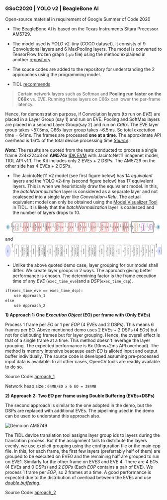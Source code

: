 ### GSoC2020 | YOLO v2 | BeagleBone AI 

Open-source material in requirement of Google Summer of Code 2020

* The BeagleBone AI is based on the Texas Instruments Sitara Processor AM5729.

* The model used is YOLO v2-tiny (COCO dataset). It consists of 9 Convolutional layers and 6 MaxPooling layers. The model is converted to TensorFlow frozen graph (`.pb` file) using the method explained in another [repository](). 

* The souce codes are added to the repository for understanding the 2 approaches using the programming model.

* TIDL [recommends](http://downloads.ti.com/mctools/esd/docs/tidl-api/using_api.html#frame-split-across-eos) 
> Certain network layers such as Softmax and **Pooling run faster on the C66x** vs. EVE. Running these layers on C66x can lower the per-frame latency.

 Hence, for demonstration purpose, if Convolution layers (to run on _EVE_) are placed in a Layer Group (say 1) and run on EVE. Pooling and SoftMax layers are placed in a second Layer Group(say 2) and run on _C66x_. The EVE layer group takes ~57.5ms, C66x layer group takes ~6.5ms. So total exectution time = 64ms. The frames are processed **one at a time**. The approximate API overhead is 1.6% of the total device processing time _[Source](http://downloads.ti.com/mctools/esd/docs/tidl-api/example.html#imagenet)_. 

_**Note:**_ The results are quoted from the tests conducted to process a single frame 224x224x3 on **AM574x** [IDK EVM](https://www.ti.com/tool/TMDSIDK574) with JacintoNet11 imagenet model, TIDL API v1.1. 
The Kit includes only 2 EVEs + 2 DSPs. The AM5729 on the other side has 4 EVEs + 2 DSPs.

* The JacintoNet11 v2 model (see first figure below) has 14 _equivalent_ layers and the YOLO v2-tiny (second figure below) has 17 equivalent layers. This is when we heuristically draw the equivalent model. In this, the _batchNormalization_ layer is considered as a separate layer and not coalesced into a single layer like _Convolution+Relu_. The actual equivalent model can only be obtained using the [Model Visualizer Tool]() in TIDL. It is likely that the _batchNormalization_ layer is coalesced and the number of layers drops to 10.

![JacintoNet11v2](https://github.com/PrashantDandriyal/GSoC2020_YOLOModelsOnTheBB_AI/blob/master/Jacinto11v2.png) and ![yolov2tiny](https://github.com/PrashantDandriyal/GSoC2020_YOLOModelsOnTheBB_AI/blob/master/yolov2Tiny_arch.png)

* Unlike the above quoted demo case, layer grouping for our model shall differ. We create layer groups in 2 ways. The approach giving better performance is chosen. The determining factor is the frame execution time of any _EVE_ (`exec_time_eve`)and a _DSP_(`exec_time_dsp`).

```
if(exec_time_eve == exec_time_dsp):
	use Approach_1
else
	use Approach_2
```

 **1) Approach 1: One _Execution Object_ (EO) per frame with (Only EVEs)** 

 Process 1 frame per _EO_ or 1 per _EOP_ (4 EVEs and 2 DSPs). This means 6 frames per EO. Above mentioned demo uses 2 EVEs + 2 DSPs (4 _EOs_) but not for distibuting frames but for layer grouping. Hence, the overall effect is that of a single frame at a time. This method doesn't leverage the layer grouping. The expected performance is 6x (10ms+2ms API overhead). The method is memory intensive beacause each _EO_ is alloted input and output buffer individually. The source code is developed assuming pre-processed input data is available. In all other cases, OpenCV tools are readily available to do so.

Source Code: [aproach_1]()

Network heap size : `64MB/EO x 6 EO = 384MB`

  **2) Approach 2: Two _EO_ per frame using Double Buffering (EVEs+DSPs)**

The second approach is similar to the one adopted in the demo, but the DSPs are replaced with additional EVEs. The pipelining used in the demo can be used to understand this approach also.

![Demo on AM5749](http://downloads.ti.com/mctools/esd/docs/tidl-api/_images/tidl-frame-across-eos-opt.png)

The TIDL device translation tool assigns layer group ids to layers during the translation process. But if the assignment fails to distribute the layers evenly, we use explicit grouping using the configuration file or the main cpp file. In this, for each frame, the first few layers (preferrably half of them) are grouped to be executed on EVE0 and the remaining half are grouped to run on EVE1. Similarly for the other frame on EVE3 and EVE 4. There are 4 _EOs_ (4 EVEs and 0 DSPs) and 2 _EOPs_ (Each _EOP_ contains a pair of EVE). We process 1 frame per _EOP_, so 2 frames at a time. A good performance is expected due to the  distribution of overload between the EVEs and use  [_double buffering_](http://downloads.ti.com/mctools/esd/docs/tidl-api/using_api.html#using-eops-for-double-buffering). 

Source Code: [aproach_2]()


 


